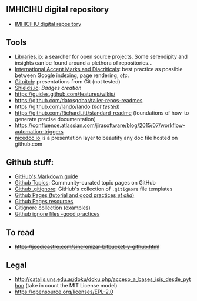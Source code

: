 ## IMHICIHU digital repository
* [IMHICIHU digital repository](https://bitbucket.org/digital_repository/imhicihu-digital-repository/downloads/)

## Tools
* [Libraries.io](https://libraries.io/): a searcher for open source projects. Some serendipity and insights can be found around a plethora of repositories...
* [International Accent Marks and Diacriticals](http://www.starr.net/is/type/htmlcodes.html): best practice as possible between Google indexing, page rendering, _etc_.
* [Gitpitch](https://gitpitch.com/): presentations from Git (not tested)
* [Shields.io](https://shields.io/#/): _Badges creation_
* https://guides.github.com/features/wikis/
* https://github.com/datosgobar/taller-repos-readmes
* https://github.com/lando/lando (_not tested_)
* https://github.com/RichardLitt/standard-readme  (foundations of how-to generate precise documentation)
* https://confluence.atlassian.com/jirasoftware/blog/2015/07/workflow-automation-triggers
* [nicedoc.io](https://github.com/IBM/nicedoc.io) is a presentation layer to beautify any doc file hosted on github.com

## Github stuff:
* [GitHub's Markdown guide](https://guides.github.com/features/mastering-markdown/)
* [Github Topics](https://github.com/github/explore): Community-curated topic pages on GitHub
* [Github .gitignore](https://github.com/github/gitignore): GitHub's collection of `.gitignore` file templates
* [Github Pages (tutorial and good practices *et alia*)](http://jmcglone.com/guides/github-pages/)
* [Github Pages resources](https://github.com/jekyll/jekyll/blob/master/docs/_docs/resources.md#useful-guides)
* [Gitignore collection (examples)](https://github.com/github/gitignore)
* [Github ignore files -good practices](https://help.github.com/ignore-files/)

## To read
* ~~https://joedicastro.com/sincronizar-bitbucket-y-github.html~~

## Legal
* http://catalis.uns.edu.ar/doku/doku.php/acceso_a_bases_isis_desde_python   (take in count the MIT License model)
* https://opensource.org/licenses/EPL-2.0